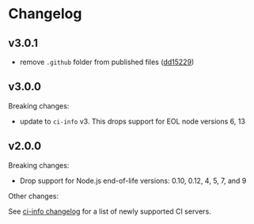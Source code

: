 # Changelog

## v3.0.1

- remove `.github` folder from published files ([dd15229](https://github.com/watson/is-ci/commit/dd15229))

## v3.0.0

Breaking changes:

- update to `ci-info` v3. This drops support for EOL node versions 6, 13

## v2.0.0

Breaking changes:

- Drop support for Node.js end-of-life versions: 0.10, 0.12, 4, 5, 7,
  and 9

Other changes:

See [ci-info
changelog](https://github.com/watson/ci-info/blob/master/CHANGELOG.md#v200)
for a list of newly supported CI servers.
